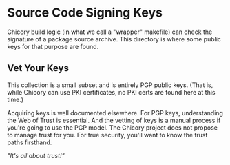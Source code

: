 # Source Code Signing Keys

Chicory build logic (in what we call a "wrapper" makefile)
can check the signature of a package source archive.
This directory is where some public keys for that purpose are found.

## Vet Your Keys

This collection is a small subset and is entirely PGP public keys.
(That is, while Chicory can use PKI certificates, no PKI certs are
found here at this time.)

Acquiring keys is well documented elsewhere.
For PGP keys, understanding the Web of Trust is essential.
And the vetting of keys is a manual process if you're going to use
the PGP model. The Chicory project does not propose to manage trust
for you. For true security, you'll want to know the trust paths firsthand.

*"It's all about trust!"*


